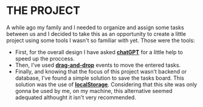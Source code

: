 # THE PROJECT

A while ago my family and I needed to organize and assign some tasks between us and I decided to take this as an opportunity to create a little project using some tools I wasn't so familiar with yet. Those were the tools:

- First, for the overall design I have asked **<ins>chatGPT</ins>** for a little help to speed up the proccess.
- Then, I've used **<ins>drag-and-drop</ins>** events to move the entered tasks.
- Finally, and knowing that the focus of this project wasn't backend or database, I've found a simple solution to save the tasks board. This solution was the use of **<ins>localStorage</ins>**. Considering that this site was only gonna be used by me, on my machine, this alternative seemed adequated althought it isn't very recommended.
